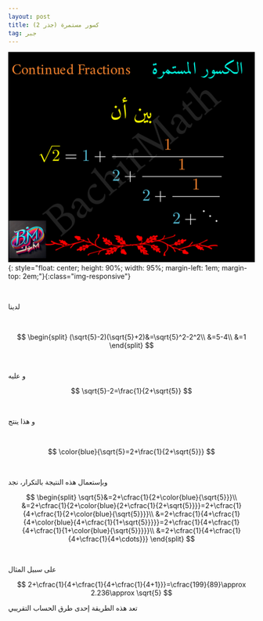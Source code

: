 ```yaml
---
layout: post
title: كسور مستمرة (جذر 2)
tag: جبر
---
```


![sqrt2.png](/images/sqrt2.png){: style="float: center; 
height: 90%; width: 95%; margin-left: 1em; margin-top: 2em;"}{:class="img-responsive"}

<br>

لدينا

<br>

$$
\begin{split}
(\sqrt{5}-2)(\sqrt{5}+2)&=\sqrt{5}^2-2^2\\
&=5-4\\
&=1
\end{split}
$$

<br>

 و عليه
<br>

$$
\sqrt{5}-2=\frac{1}{2+\sqrt{5}}
$$

<br>

و هذا ينتج

<br>

$$
\color{blue}{\sqrt{5}=2+\frac{1}{2+\sqrt{5}}}
$$

<br>

وبإستعمال هذه النتيجة بالتكرار، نجد

$$
\begin{split}
\sqrt{5}&=2+\cfrac{1}{2+\color{blue}{\sqrt{5}}}\\
&=2+\cfrac{1}{2+\color{blue}{2+\cfrac{1}{2+\sqrt{5}}}}=2+\cfrac{1}{4+\cfrac{1}{2+\color{blue}{\sqrt{5}}}}\\
&=2+\cfrac{1}{4+\cfrac{1}{4+\color{blue}{4+\cfrac{1}{1+\sqrt{5}}}}}=2+\cfrac{1}{4+\cfrac{1}{4+\cfrac{1}{1+\color{blue}{\sqrt{5}}}}}\\
&=2+\cfrac{1}{4+\cfrac{1}{4+\cfrac{1}{4+\cdots}}}
\end{split}
$$

<br>

على سبيل المثال

$$
2+\cfrac{1}{4+\cfrac{1}{4+\cfrac{1}{4+1}}}=\cfrac{199}{89}\approx 2.236\approx \sqrt{5}
$$

تعد هذه الطريقة إحدى طرق الحساب التقريبي






